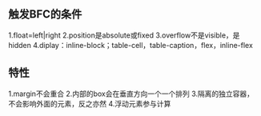 ## 触发BFC的条件
1.float=left|right
2.position是absolute或fixed
3.overflow不是visible，是hidden
4.diplay：inline-block；table-cell，table-caption，flex，inline-flex
## 特性
1.margin不会重合
2.内部的box会在垂直方向一个一个排列
3.隔离的独立容器，不会影响外面的元素，反之亦然
4.浮动元素参与计算